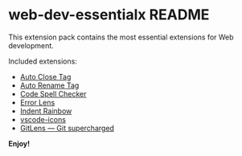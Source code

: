 # web-dev-essentialx README

This extension pack contains the most essential extensions for Web development.

Included extensions:

- [Auto Close Tag](https://marketplace.visualstudio.com/items?itemName=formulahendry.auto-close-tag)
- [Auto Rename Tag](https://marketplace.visualstudio.com/items?itemName=formulahendry.auto-rename-tag)
- [Code Spell Checker](https://marketplace.visualstudio.com/items?itemName=streetsidesoftware.code-spell-checker)
- [Error Lens](https://marketplace.visualstudio.com/items?itemName=usernamehw.errorlens)
- [Indent Rainbow](https://marketplace.visualstudio.com/items?itemName=oderwat.indent-rainbow)
- [vscode-icons](https://marketplace.visualstudio.com/items?itemName=vscode-icons-team.vscode-icons)
- [GitLens — Git supercharged](https://marketplace.visualstudio.com/items?itemName=eamodio.gitlens)

**Enjoy!**
